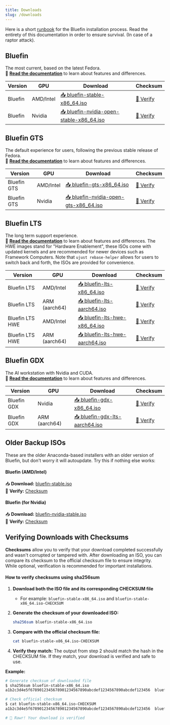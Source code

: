 ```yaml
---
title: Downloads
slug: /downloads
---
```


Here is a short [runbook](/installation) for the Bluefin installation process. Read the entirety of this documentation in order to ensure survival. (In case of a raptor attack).

## Bluefin

The most current, based on the latest Fedora.\
📖 **[Read the documentation](/introduction)** to learn about features and differences.

| Version | GPU | Download                                                                                                             | Checksum                                                                                       |
| ------- | ------------ | -------------------------------------------------------------------------------------------------------------------- | ---------------------------------------------------------------------------------------------- |
| Bluefin | AMD/Intel    | [📥 bluefin-stable-x86_64.iso](https://download.projectbluefin.io/bluefin-stable-x86_64.iso)                         | [🔐 Verify](https://download.projectbluefin.io/bluefin-stable-x86_64.iso-CHECKSUM)             |
| Bluefin | Nvidia       | [📥 bluefin-nvidia-open-stable-x86_64.iso](https://download.projectbluefin.io/bluefin-nvidia-open-stable-x86_64.iso) | [🔐 Verify](https://download.projectbluefin.io/bluefin-nvidia-open-stable-x86_64.iso-CHECKSUM) |

## Bluefin GTS

The default experience for users, following the previous stable release of Fedora.\
📖 **[Read the documentation](/introduction)** to learn about features and differences.

| Version     | GPU | Download                                                                                                       | Checksum                                                                                    |
| ----------- | ------------ | -------------------------------------------------------------------------------------------------------------- | ------------------------------------------------------------------------------------------- |
| Bluefin GTS | AMD/Intel    | [📥 bluefin-gts-x86_64.iso](https://download.projectbluefin.io/bluefin-gts-x86_64.iso)                         | [🔐 Verify](https://download.projectbluefin.io/bluefin-gts-x86_64.iso-CHECKSUM)             |
| Bluefin GTS | Nvidia       | [📥 bluefin-nvidia-open-gts-x86_64.iso](https://download.projectbluefin.io/bluefin-nvidia-open-gts-x86_64.iso) | [🔐 Verify](https://download.projectbluefin.io/bluefin-nvidia-open-gts-x86_64.iso-CHECKSUM) |

## Bluefin LTS

The long term support experience.\
📖 **[Read the documentation](/lts)** to learn about features and differences. The HWE images stand for "Hardware Enablement", these ISOs come with updated kernels and are recommended for newer devices such as Framework Computers. Note that `ujust rebase-helper` allows for users to switch back and forth, the ISOs are provided for convenience. 

| Version            | GPU  | Download                                                                                 | Checksum                                                                         |
| ------------------ | ------------- | ---------------------------------------------------------------------------------------- | -------------------------------------------------------------------------------- |
| Bluefin LTS  | AMD/Intel     | [📥 bluefin-lts-x86_64.iso](https://download.projectbluefin.io/bluefin-lts-x86_64.iso)   | [🔐 Verify](https://download.projectbluefin.io/bluefin-lts-x86_64.iso-CHECKSUM)  |
| Bluefin LTS  | ARM (aarch64) | [📥 bluefin-lts-aarch64.iso](https://download.projectbluefin.io/bluefin-lts-aarch64.iso) | [🔐 Verify](https://download.projectbluefin.io/bluefin-lts-aarch64.iso-CHECKSUM) |
| Bluefin LTS HWE  | AMD/Intel     | [📥 bluefin-lts-hwe-x86_64.iso](https://download.projectbluefin.io/bluefin-lts-hwe-x86_64.iso)   | [🔐 Verify](https://download.projectbluefin.io/bluefin-lts-hwe-x86_64.iso-CHECKSUM)  |
| Bluefin LTS HWE  | ARM (aarch64) | [📥 bluefin-lts-hwe-aarch64.iso](https://download.projectbluefin.io/bluefin-lts-hwe-aarch64.iso) | [🔐 Verify](https://download.projectbluefin.io/bluefin-lts-hwe-aarch64.iso-CHECKSUM) |

## Bluefin GDX

The AI workstation with Nvidia and CUDA.\
📖 **[Read the documentation](/gdx)** to learn about features and differences.

| Version            | GPU  | Download                                                                                         | Checksum                                                                             |
| ------------------ | ------------- | ------------------------------------------------------------------------------------------------ | ------------------------------------------------------------------------------------ |
| Bluefin GDX | Nvidia        | [📥 bluefin-gdx-x86_64.iso](https://download.projectbluefin.io/bluefin-gdx-lts-x86_64.iso)       | [🔐 Verify](https://download.projectbluefin.io/bluefin-gdx-lts-x86_64.iso-CHECKSUM)  |
| Bluefin GDX | ARM (aarch64) | [📥 bluefin-gdx-lts-aarch64.iso](https://download.projectbluefin.io/bluefin-gdx-lts-aarch64.iso) | [🔐 Verify](https://download.projectbluefin.io/bluefin-gdx-lts-aarch64.iso-CHECKSUM) |

## Older Backup ISOs

These are the older Anaconda-based installers with an older version of Bluefin, but don't worry it will autoupdate. Try this if nothing else works:

#### Bluefin (AMD/Intel)

📥 **Download:** [bluefin-stable.iso](https://projectbluefin.dev/bluefin-stable.iso)  
🔐 **Verify:** [Checksum](https://projectbluefin.dev/bluefin-stable.iso-CHECKSUM)

#### Bluefin (for Nvidia)

📥 **Download:** [bluefin-nvidia-stable.iso](https://projectbluefin.dev/bluefin-nvidia-stable.iso)  
🔐 **Verify:** [Checksum](https://projectbluefin.dev/bluefin-nvidia-stable.iso-CHECKSUM)

## Verifying Downloads with Checksums

**Checksums** allow you to verify that your download completed successfully and wasn't corrupted or tampered with. After downloading an ISO, you can compare its checksum to the official checksum file to ensure integrity. While optional, verification is recommended for important installations.

#### How to verify checksums using sha256sum

1. **Download both the ISO file and its corresponding CHECKSUM file**
   - For example: `bluefin-stable-x86_64.iso` and `bluefin-stable-x86_64.iso-CHECKSUM`

2. **Generate the checksum of your downloaded ISO:**

   ```bash
   sha256sum bluefin-stable-x86_64.iso
   ```

3. **Compare with the official checksum file:**

   ```bash
   cat bluefin-stable-x86_64.iso-CHECKSUM
   ```

4. **Verify they match:** The output from step 2 should match the hash in the CHECKSUM file. If they match, your download is verified and safe to use.

**Example:**

```bash
# Generate checksum of downloaded file
$ sha256sum bluefin-stable-x86_64.iso
a1b2c3d4e5f6789012345678901234567890abcdef1234567890abcdef123456  bluefin-stable-x86_64.iso

# Check official checksum
$ cat bluefin-stable-x86_64.iso-CHECKSUM
a1b2c3d4e5f6789012345678901234567890abcdef1234567890abcdef123456  bluefin-stable-x86_64.iso

# 🦖 Rawr! Your download is verified
```
